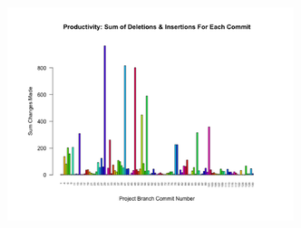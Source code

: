 ![test_image](https://github.com/pierremigeon/commit_tracker/blob/master/FASTQ_examiner_project/FASTQ_examiner::table_total_len.data_sum_barplot.png)

